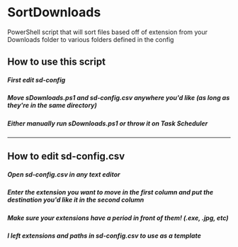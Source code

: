 # SortDownloads
PowerShell script that will sort files based off of extension from your Downloads folder to various folders defined in the config

## How to use this script
##### First edit sd-config
##### Move sDownloads.ps1 and sd-config.csv anywhere you'd like (as long as they're in the same directory)
##### Either manually run sDownloads.ps1 or throw it on Task Scheduler
---
## How to edit sd-config.csv
##### Open sd-config.csv in any text editor
##### Enter the extension you want to move in the first column and put the destination you'd like it in the second column
##### Make sure your extensions have a period in front of them! (.exe, .jpg, etc)
##### I left extensions and paths in sd-config.csv to use as a template
